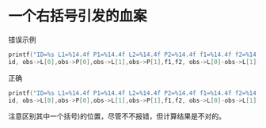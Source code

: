 # 一个右括号引发的血案

错误示例
```c
printf("ID=%s L1=%14.4f P1=%14.4f L2=%14.4f P2=%14.4f f1=%14.4f f2=%14.4f N21=%f \n", 
id, obs->L[0],obs->P[0],obs->L[1],obs->P[1],f1,f2, obs->L[0]-obs->L[1]-(f1-f2)*(obs->P[0]+obs->P[1]))/(f1+f2);
```

正确
```c
printf("ID=%s L1=%14.4f P1=%14.4f L2=%14.4f P2=%14.4f f1=%14.4f f2=%14.4f N21=%f \n", 
id, obs->L[0],obs->P[0],obs->L[1],obs->P[1],f1,f2, obs->L[0]-obs->L[1]-(f1-f2)*(obs->P[0]+obs->P[1])/(f1+f2));
```

注意区别其中一个括号)的位置，尽管不不报错，但计算结果是不对的。


